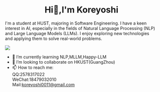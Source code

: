 
<div align="center">
  <h1>Hi👋,I'm Koreyoshi</h1>
</div>

I'm a student at HUST, majoring in Software Engineering. I have a keen interest in AI, especially in the fields of Natural Language Processing (NLP) and Large Language Models (LLMs). I enjoy exploring new technologies and applying them to solve real-world problems.
    

![](https://pixel-profile.vercel.app/api/github-stats?username=Koreyoshi01&screen_effect=true&theme=monica)


- 🌱 I’m currently learning NLP,MLLM,Happy-LLM
- 👯 I’m looking to collaborate on HKUST(GuangZhou)
- 📫 How to reach me:      
          QQ:2578317022  
          WeChat:18479032010  
          Mail:koreyoshi0011@gmail.com  
<!--
**Koreyoshi01/Koreyoshi01** is a ✨ _special_ ✨ repository because its `README.md` (this file) appears on your GitHub profile.

Here are some ideas to get you started:

- 🔭 I’m currently working on ...
- 🌱 I’m currently learning ...
- 👯 I’m looking to collaborate on ...
- 🤔 I’m looking for help with ...
- 💬 Ask me about ...
- 📫 How to reach me: ...
- 😄 Pronouns: ...
- ⚡ Fun fact: ...
-->
